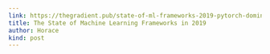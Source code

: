 ```yaml
---
link: https://thegradient.pub/state-of-ml-frameworks-2019-pytorch-dominates-research-tensorflow-dominates-industry/
title: The State of Machine Learning Frameworks in 2019
author: Horace
kind: post
---
```

